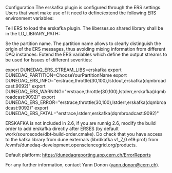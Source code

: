 Configuration
The erskafka plugin is configured through the ERS settings. Users that want make use of it need to define/extend the following ERS environment variables:

Tell ERS to load the erskafka plugin. The liberses.so shared library shall be in the LD_LIBRARY_PATH:

Se the partition name. The partition name allows to clearly distinguish the origin of the ERS messages, thus avoiding mixing information from different DAQ instances:
Extend the ERS variables which define the output streams to be used for Issues of different severities:

export DUNEDAQ_ERS_STREAM_LIBS=erskafka
export DUNEDAQ_PARTITION=ChooseYourPartitionName
export DUNEDAQ_ERS_INFO="erstrace,throttle(30,100),lstdout,erskafka(dqmbroadcast:9092)"
export DUNEDAQ_ERS_WARNING="erstrace,throttle(30,100),lstderr,erskafka(dqmbroadcast:9092)"
export DUNEDAQ_ERS_ERROR="erstrace,throttle(30,100),lstderr,erskafka(dqmbroadcast:9092)"
export DUNEDAQ_ERS_FATAL="erstrace,lstderr,erskafka(dqmbroadcast:9092)"

ERSKAFKA is not included in 2.6, if you are runnig 2.6, modify the build order to add erskafka directly after ERSES (by default work/sourcecode/dbt-build-order.cmake). Do check that you have access to the kafka library from dune externals (librdkafka        v1_7_0       e19:prof) from /cvmfs/dunedaq-development.opensciencegrid.org/products.

Default platform: https://dunedaqreporting.app.cern.ch/ErrorReports

For any further information, contact Yann Donon (yann.donon@cern.ch).

